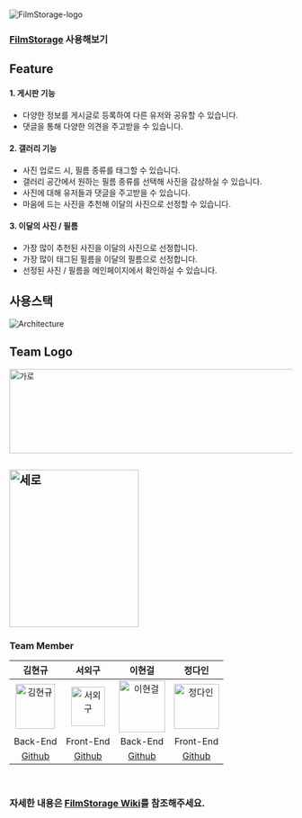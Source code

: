 <br/>

![FilmStorage-logo](https://user-images.githubusercontent.com/87605663/159270833-8f5397dc-9f5b-4fab-86a6-b245d08eeaa8.png)


### **[FilmStorage](https://filmstorage.ga)** 사용해보기

## Feature

#### 1. 게시판 기능
- 다양한 정보를 게시글로 등록하여 다른 유저와 공유할 수 있습니다.
- 댓글을 통해 다양한 의견을 주고받을 수 있습니다.

#### 2. 갤러리 기능
- 사진 업로드 시, 필름 종류를 태그할 수 있습니다.
- 갤러리 공간에서 원하는 필름 종류를 선택해 사진을 감상하실 수 있습니다.
- 사진에 대해 유저들과 댓글을 주고받을 수 있습니다.
- 마음에 드는 사진을 추천해 이달의 사진으로 선정할 수 있습니다.

#### 3. 이달의 사진 / 필름
- 가장 많이 추천된 사진을 이달의 사진으로 선정합니다.
- 가장 많이 태그된 필름을 이달의 필름으로 선정합니다.
- 선정된 사진 / 필름을 메인페이지에서 확인하실 수 있습니다.

## 사용스택

![Architecture](https://user-images.githubusercontent.com/89354370/158597834-1253871c-11c5-4032-a884-dba70ed48a4f.png)


## Team Logo 

<img src="https://user-images.githubusercontent.com/89354370/157712725-98e40ff7-e3fb-4a9b-8e70-54a93dea751d.png" alt="가로" height=150px width=570px /> <br/>

<img src="https://user-images.githubusercontent.com/89354370/157712735-80195574-f436-43fa-8f02-09d0c668928b.png" alt="세로" height=280px width=230px /> <br/>
---

### Team Member

|김현규|서외구|이현걸|정다인|
|:---:|:---:|:---:|:---:|
|<img src="https://user-images.githubusercontent.com/89354370/159485964-95cade06-01fa-4765-b0ea-5daae66db82b.png" alt="김현규" width=70px height=80px />|<img src="https://user-images.githubusercontent.com/89354370/159485282-568e61d9-c0da-4f71-914f-5a586f23ba4e.jpg" alt="서외구" width=60px height=70px />|<img src="https://user-images.githubusercontent.com/89354370/159486446-3e8bd873-bfaf-4c33-b211-08ac8eee9941.jpg" alt="이현걸" width=82px height=92px />|<img src="https://user-images.githubusercontent.com/89354370/159486647-926d1dd2-5a52-4fc6-8944-3da6cb88748c.jpg" alt="정다인" width=80px height=80px />|
|Back-End|Front-End|Back-End|Front-End|
|[Github](https://github.com/SsankQ)|[Github](https://github.com/sud665)|[Github](https://github.com/LeeHyeongeol)|[Github](https://github.com/jeongdxxn)|

<br/>

### 자세한 내용은 [FilmStorage Wiki](https://github.com/codestates/FilmStorage/wiki)를 참조해주세요.
